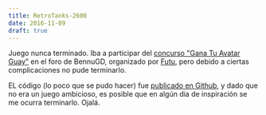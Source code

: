 ```yaml
---
title: RetroTanks-2600
date: 2016-11-09
draft: true
---
```


Juego nunca terminado. Iba a participar del [concurso "Gana Tu Avatar Guay"](http://forum.bennugd.org/index.php?topic=4390.0) en el foro de BennuGD, organizado por [Futu](http://forum.bennugd.org/index.php?action=profile;u=281), pero debido a ciertas complicaciones no pude terminarlo.

EL código (lo poco que se pudo hacer) fue [publicado en Github](https://github.com/TorresBaldi/retrotanks-2600), y dado que no era un juego ambicioso, es posible que en algún dia de inspiración se me ocurra terminarlo. Ojalá.
